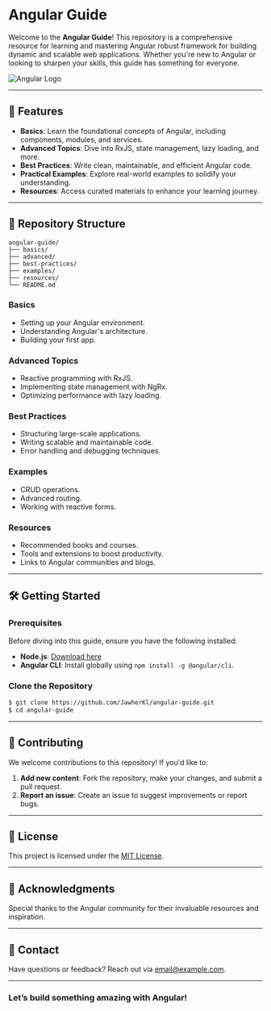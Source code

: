 # Angular Guide

Welcome to the **Angular Guide**! This repository is a comprehensive resource for learning and mastering Angular robust framework for building dynamic and scalable web applications. Whether you're new to Angular or looking to sharpen your skills, this guide has something for everyone.

![Angular Logo](https://angular.io/assets/images/logos/angular/angular.svg)

---

## 🚀 Features

- **Basics**: Learn the foundational concepts of Angular, including components, modules, and services.
- **Advanced Topics**: Dive into RxJS, state management, lazy loading, and more.
- **Best Practices**: Write clean, maintainable, and efficient Angular code.
- **Practical Examples**: Explore real-world examples to solidify your understanding.
- **Resources**: Access curated materials to enhance your learning journey.

---

## 📂 Repository Structure

```
angular-guide/
├── basics/
├── advanced/
├── best-practices/
├── examples/
├── resources/
└── README.md
```

### **Basics**
- Setting up your Angular environment.
- Understanding Angular's architecture.
- Building your first app.

### **Advanced Topics**
- Reactive programming with RxJS.
- Implementing state management with NgRx.
- Optimizing performance with lazy loading.

### **Best Practices**
- Structuring large-scale applications.
- Writing scalable and maintainable code.
- Error handling and debugging techniques.

### **Examples**
- CRUD operations.
- Advanced routing.
- Working with reactive forms.

### **Resources**
- Recommended books and courses.
- Tools and extensions to boost productivity.
- Links to Angular communities and blogs.

---

## 🛠️ Getting Started

### Prerequisites

Before diving into this guide, ensure you have the following installed:

- **Node.js**: [Download here](https://nodejs.org/)
- **Angular CLI**: Install globally using `npm install -g @angular/cli`.

### Clone the Repository

```bash
$ git clone https://github.com/JawherKl/angular-guide.git
$ cd angular-guide
```

---

## 🤝 Contributing

We welcome contributions to this repository! If you'd like to:

1. **Add new content**: Fork the repository, make your changes, and submit a pull request.
2. **Report an issue**: Create an issue to suggest improvements or report bugs.

---

## 📜 License

This project is licensed under the [MIT License](LICENSE).

---

## 🌟 Acknowledgments

Special thanks to the Angular community for their invaluable resources and inspiration.

---

## 📧 Contact

Have questions or feedback? Reach out via [email@example.com](mailto:email@example.com).

---

### Let’s build something amazing with Angular!

